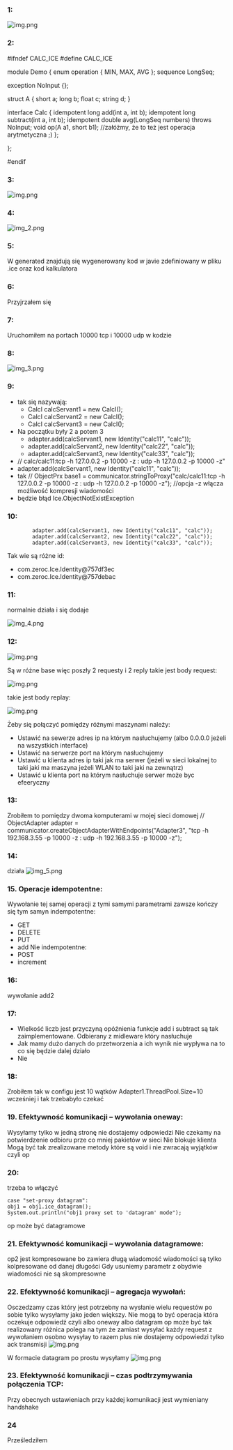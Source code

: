 ### 1:
![img.png](img/img11.png)
### 2:

#ifndef CALC_ICE
#define CALC_ICE

module Demo
{
enum operation { MIN, MAX, AVG };
sequence<long> LongSeq;

exception NoInput {};

struct A
{
short a;
long b;
float c;
string d;
}

interface Calc
{
idempotent long add(int a, int b);
idempotent long subtract(int a, int b);
idempotent double avg(LongSeq numbers) throws NoInput;
void op(A a1, short b1); //załóżmy, że to też jest operacja arytmetyczna ;)
};

};

#endif
### 3:
![img.png](img/imgfdfdf.png)
### 4:
![img_2.png](img/img_2.png)
### 5:
W generated znajdują się wygenerowany kod w javie zdefiniowany w pliku .ice oraz kod kalkulatora 
### 6:
Przyjrzałem się
### 7:
Uruchomiłem na portach 10000 tcp i 10000 udp w kodzie
### 8:
![img_3.png](img/img_3.png)
### 9:
- tak się nazywają:
  - CalcI calcServant1 = new CalcI();
  - CalcI calcServant2 = new CalcI();
  - CalcI calcServant3 = new CalcI();
- Na początku były 2 a potem 3
  - adapter.add(calcServant1, new Identity("calc11", "calc"));
  - adapter.add(calcServant2, new Identity("calc22", "calc"));
  - adapter.add(calcServant3, new Identity("calc33", "calc"));
- //            calc/calc11:tcp -h 127.0.0.2 -p 10000 -z : udp -h 127.0.0.2 -p 10000 -z"
- adapter.add(calcServant1, new Identity("calc11", "calc"));
- tak //            ObjectPrx base1 = communicator.stringToProxy("calc/calc11:tcp -h 127.0.0.2 -p 10000 -z : udp -h 127.0.0.2 -p 10000 -z"); //opcja -z włącza możliwość kompresji wiadomości
- będzie błąd Ice.ObjectNotExistException
### 10:
			adapter.add(calcServant1, new Identity("calc11", "calc"));
			adapter.add(calcServant2, new Identity("calc22", "calc"));
			adapter.add(calcServant3, new Identity("calc33", "calc"));

Tak wie są różne id:
- com.zeroc.Ice.Identity@757df3ec
- com.zeroc.Ice.Identity@757debac
### 11:
normalnie działa i się dodaje

![img_4.png](img/img_4.png)
### 12:
![img.png](img/img.png)

Są w różne base więc poszły 2 requesty i 2 reply 
takie jest body request:

![img.png](img/img2.png)

takie jest body replay:

![img.png](img/img3.png)

Żeby się połączyć pomiędzy różnymi maszynami należy:
- Ustawić na sewerze adres ip na którym nasłuchujemy (albo 0.0.0.0 jeżeli na wszystkich interface)
- Ustawić na serwerze port na którym nasłuchujemy
- Ustawić u klienta adres ip taki jak ma serwer (jeżeli w sieci lokalnej to taki jaki ma maszyna jeżeli WLAN to taki jaki na zewnątrz)
- Ustawić u klienta port na którym nasłuchuje serwer może byc efeeryczny
### 13:
Zrobiłem to pomiędzy dwoma komputerami w mojej sieci domowej
//			ObjectAdapter adapter = communicator.createObjectAdapterWithEndpoints("Adapter3", "tcp -h 192.168.3.55 -p 10000 -z : udp -h 192.168.3.55 -p 10000 -z");
### 14:
działa 
![img_5.png](img/img_5.png)
### 15. Operacje idempotentne:
Wywołanie tej samej operacji z tymi samymi parametrami zawsze kończy się tym samyn
indempotentne:
- GET
- DELETE
- PUT
- add
Nie indempotentne:
- POST
- increment
### 16:
wywołanie add2
### 17:
- Wielkość liczb jest przyczyną opóźnienia funkcje add i subtract są tak zaimplementowane. Odbierany z midleware który nasłuchuje
- Jak mamy dużo danych do przetworzenia a ich wynik nie wypływa na to co się będzie dalej działo
- Nie
### 18:
Zrobiłem tak w configu jest 10 wątków
Adapter1.ThreadPool.Size=10
wcześniej i tak trzebabyło czekać

### 19. Efektywność komunikacji – wywołania oneway:
Wysyłamy tylko w jedną stronę nie dostajemy odpowiedzi
Nie czekamy na potwierdzenie odbioru prze co mniej pakietów w sieci
Nie blokuje klienta
Mogą być tak zrealizowane metody które są void i nie zwracają wyjątków
czyli op
### 20:
trzeba to włączyć

    case "set-proxy datagram":
    obj1 = obj1.ice_datagram();
    System.out.println("obj1 proxy set to 'datagram' mode");
op może być datagramowe
### 21. Efektywność komunikacji – wywołania datagramowe:
op2 jest kompresowane bo zawiera długą wiadomość wiadomości są tylko kolpresowane od danej długości
Gdy usuniemy parametr z obydwie wiadomości nie są skompresowne
### 22. Efektywność komunikacji – agregacja wywołań:
Osczedzamy czas który jest potrzebny na wysłanie wielu requestów po sobie tylko wysyłamy jako jeden większy.
Nie mogą to być operacja która oczekuje odpowiedź czyli albo oneway albo datagram
op może być tak realizowany
różnica polega na tym że zamiast wysyłać każdy request z wywołaniem osobno wysyłay to razem plus nie dostajemy odpowiedzi tylko ack transmisji
![img.png](img/img4.png)

W formacie datagram po prostu wysyłamy 
![img.png](img/img5.png)

### 23. Efektywność komunikacji – czas podtrzymywania połączenia TCP:
Przy obecnych ustawieniach przy każdej komunikacji jest wymieniany handshake
### 24
Prześledziłem